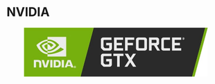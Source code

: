 # NVIDIA

<figure><img src="../../../.gitbook/assets/o6UPXIXQeRo.jpg" alt=""><figcaption></figcaption></figure>
